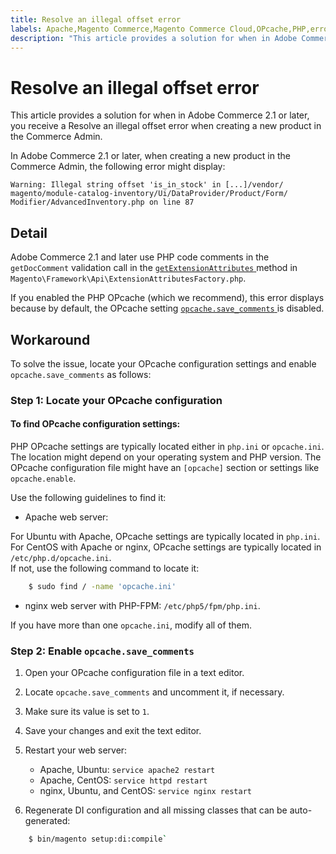 ```yaml
---
title: Resolve an illegal offset error
labels: Apache,Magento Commerce,Magento Commerce Cloud,OPcache,PHP,error,how to,illegal,offset,Adobe Commerce,cloud infrastructure,on-premises
description: "This article provides a solution for when in Adobe Commerce 2.1 or later, you receive a Resolve an illegal offset error when creating a new product in the Commerce Admin."
---
```


# Resolve an illegal offset error

This article provides a solution for when in Adobe Commerce 2.1 or later, you receive a Resolve an illegal offset error when creating a new product in the Commerce Admin.

In Adobe Commerce 2.1 or later, when creating a new product in the Commerce Admin, the following error might display:

```text
Warning: Illegal string offset 'is_in_stock' in [...]/vendor/
magento/module-catalog-inventory/Ui/DataProvider/Product/Form/
Modifier/AdvancedInventory.php on line 87
```

## Detail

Adobe Commerce 2.1 and later use PHP code comments in the `getDocComment` validation call in the [ `getExtensionAttributes` ](https://github.com/magento/magento2/blob/2.3/lib/internal/Magento/Framework/Api/ExtensionAttributesFactory.php#L64-L73) method in `Magento\Framework\Api\ExtensionAttributesFactory.php`.

If you enabled the PHP OPcache (which we recommend), this error displays because by default, the OPcache setting [ `opcache.save_comments` ](http://php.net/manual/en/opcache.configuration.php#ini.opcache.save_comments) is disabled.

## Workaround

To solve the issue, locate your OPcache configuration settings and enable `opcache.save_comments` as follows:

### Step 1: Locate your OPcache configuration

#### To find OPcache configuration settings:

PHP OPcache settings are typically located either in `php.ini` or `opcache.ini`. The location might depend on your operating system and PHP version. The OPcache configuration file might have an `[opcache]` section or settings like `opcache.enable`.

Use the following guidelines to find it:

* Apache web server:<br>

For Ubuntu with Apache, OPcache settings are typically located in `php.ini`.<br>
For CentOS with Apache or nginx, OPcache settings are typically located in `/etc/php.d/opcache.ini`.<br>
If not, use the following command to locate it:

```bash
    $ sudo find / -name 'opcache.ini'
```

* nginx web server with PHP-FPM: `/etc/php5/fpm/php.ini`.

If you have more than one `opcache.ini`, modify all of them.


### Step 2: Enable `opcache.save_comments`

1. Open your OPcache configuration file in a text editor.
1. Locate `opcache.save_comments` and uncomment it, if necessary.
1. Make sure its value is set to `1`.
1. Save your changes and exit the text editor.
1. Restart your web server:

    * Apache, Ubuntu: `service apache2 restart`
    * Apache, CentOS: `service httpd restart`
    * nginx, Ubuntu, and CentOS: `service nginx restart`

1. Regenerate DI configuration and all missing classes that can be auto-generated:

```bash
    $ bin/magento setup:di:compile`
``` 